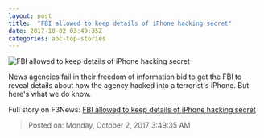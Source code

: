 ```yaml
---
layout: post
title:  "FBI allowed to keep details of iPhone hacking secret"
date: 2017-10-02 03:49:35Z
categories: abc-top-stories
---
```


![FBI allowed to keep details of iPhone hacking secret](http://www.abc.net.au/news/image/7195792-1x1-700x700.jpg)

News agencies fail in their freedom of information bid to get the FBI to reveal details about how the agency hacked into a terrorist's iPhone. But here's what we do know.


Full story on F3News: [FBI allowed to keep details of iPhone hacking secret](http://www.f3nws.com/n/VFSMyD)

> Posted on: Monday, October 2, 2017 3:49:35 AM
